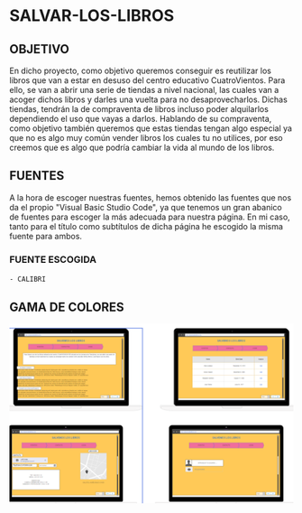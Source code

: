 # SALVAR-LOS-LIBROS

## OBJETIVO
En dicho proyecto, como objetivo queremos conseguir es reutilizar los libros que van a estar en desuso del centro educativo CuatroVientos.
Para ello, se van a abrir una serie de tiendas a nivel nacional, las cuales van a acoger dichos libros y darles una vuelta para no desaprovecharlos.
Dichas tiendas, tendrán la de compraventa de libros incluso poder alquilarlos dependiendo el uso que vayas a darlos.
Hablando de su compraventa, como objetivo también queremos que estas tiendas tengan algo especial ya que no es algo muy común vender libros los cuales tu no utilices, por eso creemos que es algo que podría cambiar la vida al mundo de los libros.

## FUENTES
A la hora de escoger nuestras fuentes, hemos obtenido las fuentes que nos da el propio "Visual Basic Studio Code", ya que tenemos un gran abanico de fuentes para escoger la más adecuada para nuestra página. En mi caso, tanto para el título como subtítulos de dicha página he escogido la misma fuente para ambos.
 ### FUENTE ESCOGIDA
    - CALIBRI
   
## GAMA DE COLORES
![Gama de Colores](assets/images/MOQUPS.PNG)



  
